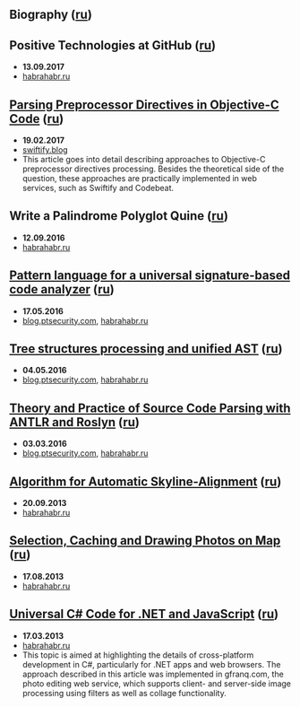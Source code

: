 ## Biography ([ru](Biography/Russian.md))

## Positive Technologies at GitHub ([ru](https://github.com/PositiveTechnologies/PT.Doc/blob/master/Articles/Positive-Technologies-at-GitHub/Russian.md))

* **13.09.2017**
* [habrahabr.ru](https://habrahabr.ru/company/pt/blog/327957/)

## [Parsing Preprocessor Directives in Objective-C Code](Parsing-Preprocessor-Directives-in-Objective-C-Code/English.md) ([ru](Parsing-Preprocessor-Directives-in-Objective-C-Code/Russian.md))

* **19.02.2017**
* [swiftify.blog](https://swiftify.blog/2017/01/31/handling-preprocessor-directives-in-objective-c/)
* This article goes into detail describing approaches 
to Objective-C preprocessor directives processing. Besides the 
theoretical side of the question, these approaches are practically 
implemented in web services, such as Swiftify and Codebeat.

## Write a Palindrome Polyglot Quine ([ru](https://github.com/PositiveTechnologies/PT.Doc/blob/master/Articles/Write-a-palindrome-polyglot-quine/Russian.md))

* **12.09.2016**
* [habrahabr.ru](https://habrahabr.ru/company/pt/blog/309702/)

## [Pattern language for a universal signature-based code analyzer](https://github.com/PositiveTechnologies/PT.Doc/blob/master/Articles/Pattern-language-for-a-universal-signature-based-code-analyzer/English.md) ([ru](https://github.com/PositiveTechnologies/PT.Doc/blob/master/Articles/Pattern-language-for-a-universal-signature-based-code-analyzer/Russian.md))

* **17.05.2016**
* [blog.ptsecurity.com](http://blog.ptsecurity.com/2016/08/pattern-language-for-univeral-signature.html),
[habrahabr.ru](https://habrahabr.ru/company/pt/blog/300946/)

## [Tree structures processing and unified AST](https://github.com/PositiveTechnologies/PT.Doc/blob/master/Articles/Tree-structures-processing-and-unified-AST/English.md) ([ru](https://github.com/PositiveTechnologies/PT.Doc/blob/master/Articles/Tree-structures-processing-and-unified-AST/Russian.md))

* **04.05.2016**
* [blog.ptsecurity.com](http://blog.ptsecurity.com/2016/07/tree-structures-processing-and-unified.html),
[habrahabr.ru](https://habrahabr.ru/company/pt/blog/210060/)

## [Theory and Practice of Source Code Parsing with ANTLR and Roslyn](https://github.com/PositiveTechnologies/PT.Doc/blob/master/Articles/Theory-and-Practice-of-source-code-parsing-with-ANTLR-and-Roslyn/English.md) ([ru](https://github.com/PositiveTechnologies/PT.Doc/blob/master/Articles/Theory-and-Practice-of-source-code-parsing-with-ANTLR-and-Roslyn/Russian.md))

* **03.03.2016**
* [blog.ptsecurity.com](http://blog.ptsecurity.com/2016/06/theory-and-practice-of-source-code.html),
[habrahabr.ru](https://habrahabr.ru/company/pt/blog/210772/)

## [Algorithm for Automatic Skyline-Alignment](Automatic-Skyline-Alignment/English.md) ([ru](Automatic-Skyline-Alignment/Russian.md))

* **20.09.2013**
* [habrahabr.ru](https://habrahabr.ru/post/194580/)

## [Selection, Caching and Drawing Photos on Map](Selection-Caching-and-Drawing-Photos-on-Map/English.md) ([ru](Selection-Caching-and-Drawing-Photos-on-Map/Russian.md))

* **17.08.2013**
* [habrahabr.ru](https://habrahabr.ru/post/182532/)

## [Universal C# Code for .NET and JavaScript](Universal-CSharp-Code-for-NET-and-JavaScript/English.md) ([ru](Universal-CSharp-Code-for-NET-and-JavaScript/Russian.md))

* **17.03.2013**
* [habrahabr.ru](https://habrahabr.ru/post/164439/)
* This topic is aimed at highlighting the details of
cross-platform development in C\#, particularly for .NET apps and web
browsers. The approach described in this article was implemented in
gfranq.com, the photo editing web service, which supports client- and
server-side image processing using filters as well as collage
functionality.